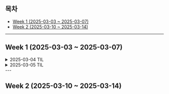 ## 목차
- [Week 1 (2025-03-03 ~ 2025-03-07)](#week-1-2025-03-03---2025-03-07)
- [Week 2 (2025-03-10 ~ 2025-03-14)](#week-2-2025-03-10---2025-03-14)

---

## Week 1 (2025-03-03 ~ 2025-03-07)

<details>
  <summary>2025-03-04 TIL</summary>

### OOP의 안티 패턴
**1.스마트 UI**  
- 컨트롤러 레이어의 코드에서 모든 로직을 처리하는 형태.
- 컨트롤러가 제어, 비즈니스 로직, 영속성 관리 등 모든 일을 처리
- 이는 피해하는 안티 패턴 

**2.양방향 레이어드 아키텍처**
- 레이어드 아키텍처 하에서 상위 레이어는 하위 레이어에 의존 -> 역전되서는 X
- 즉, 레이어드 아키텍처 구현 시 레이어의 의존 방향은 단방향을 유지해야함.
- Controller단에서 사용한 Request Dto는 다시 사용되서는 X.
- 이를 위해 Controller에서 받은 Request Dto는 Command 형태로 변환되서 Service 단으로 전송되어야 함.

**3.트랜잭션 스크립트**
- 서비스 레이어의 클래스가 트랜잭션을 동작시키 듯 저장소에서 데이터를 가져와 연산 처리 및 저장하는 안티 패턴의 형태 
- 비지니스 로직은 도메인 모델에 담겨야 함. 
- 이를 통해 Service 레이어는 도메인 객체들을 불러 오고, 이들이 협력할 수 있는 공간을 주는 정도에 그쳐야 함. 

### 

</details>

<details>
  <summary>2025-03-05 TIL</summary>

### 블록체인의 트랜잭션

- 외부 소유 계정(EOA)에 의해 서명된 메시지
- 이더리움 네트워크에 전송되고 블록체인에 기록된다.
- 블록체인 상태 변경을 유발하거나 컨트랙트를 실행하는 유일한 방법
- 이더리움은 독자적으로 상태가 변경되지 않고
- 컨트랙트는 독자적으로 실행되지 않는다.

### 

</details>
---

## Week 2 (2025-03-10 ~ 2025-03-14)

